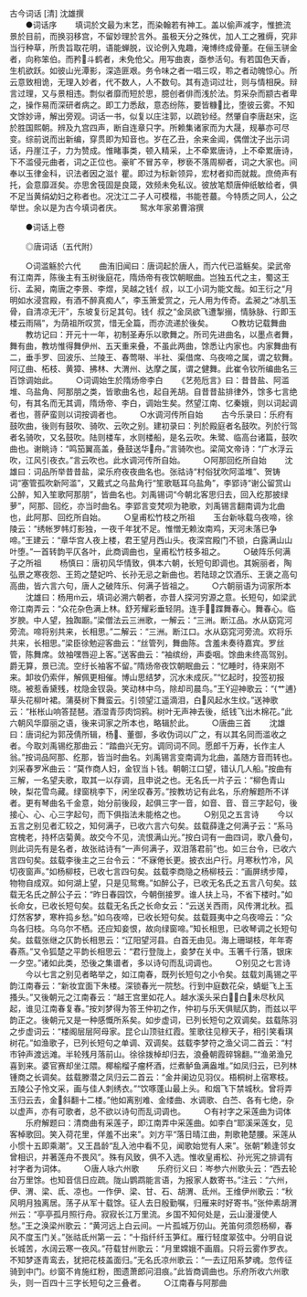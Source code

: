 <!-- { "loadSidebar": true } -->
古今词话 [清] 沈雄撰
　　   
　　●词话序
　　填词於文最为末艺，而染翰若有神工。盖以偷声减字，惟摭流景於目前，而换羽移宫，不留妙理於言外。虽极天分之殊优，加人工之雅缛，究非当行种草，所贵旨取花明，语能蝉脱，议论例入鬼趣，淹博终成骨董。在俪玉骈金者，向称笨伯。而矜斗鹤者，未免伧父。用写曲衷，亟参活句。有若国色天香，生机欲跃。如彼山光潭影，深造匪艰。务令味之者一唱三叹，聆之者动魄惊心。所云意致相诡，无理入妙者，代不数人，人不数句。其有造词过壮，则与情相戾。辩言过理，又与景相违。剽似者靡而短於思，臆创者俳而浅於法。剪采杂而颛古者卑之，操作易而深研者病之。即工力悉敌，意态纷陈，要皆糠比，堕彼云雾。不知文馀妙谛，解出旁观。词话一书，似复以庄注郭，以疏钞经。然肇自李唐赵宋，迄於胜国熙朝。辨及九宫四声，断自连章只字。所赖集诸家而为大晟，规摹亦可尽变。综前说而出新编，穿贯即为知音也。岁在乙丑，余来金阊，偶僧沈子出示词话，丹崖江子，力为赞成。惟睹事类，顿入精采，上不牵累唐诗，上不牵累唐诗，下不滥侵元曲者，词之正位也。豪旷不冒苏辛，秽亵不落周柳者，词之大家也。间奉以玉律金科，识法者因之滋忄瞿。即过为标新领异，宏材者抑而就裁。庶倚声有托，会意靡涯矣。亦思舍筏固是良箴，效频未免私议。彼放笔颓唐伸纸敏给者，俱不足当黄绢幼妇之称者也。况沈江二子人可模楷，书能苍蕞。今特质之同人，公之举世。余以是为古今填词者庆。
　　鸳水年家弟曹溶撰 

　　●词话上卷

　　◎唐词话（五代附）

　　○词滥觞於六代
　　曲洧旧闻曰：唐词起於唐人，而六代已滥觞矣。梁武帝有江南弄，陈後主有玉树後庭花，隋炀帝有夜饮朝眠曲。岂独五代之主，蜀这王衍、孟昶，南唐之李景、李煜，吴越之钱亻叔，以工小词为能文哉。如王衍之“月明如水浸宫殿，有酒不醉真痴人”，李玉箫爱赏之，元人用为传奇。孟昶之“冰肌玉骨，自清凉无汗”，东坡复衍足其句。钱亻叔之“金凤欲飞遭掣搦，情脉脉、行即玉楼云雨隔”，为荫祖所叹赏，惜无全篇，而亦流递於後矣。
　　○教坊记载舞曲
　　教坊记曰：开元十一年，初制圣寿乐以歌舞之。所司先进曲名，以墨点者舞，舞有曲，教坊惟得舞伊州、五天重来叠，不虽此两曲，馀悉让内家也。内家舞曲有二，垂手罗、回波乐、兰陵王、春莺啭、半社、渠借席、乌夜啼之属，谓之软舞。阿辽曲、柘枝、黄獐、拂林、大渭州、达摩之属，谓之健舞。此崔令钦所编曲名三百馀调始此。
　　○词调始生於隋炀帝李白
　　《艺苑卮言》曰：昔昔盐、阿滥堆、乌盐角、阿那朋之类，皆歌曲名也，起自羌胡。自昔昔盐排律外，馀多七言绝句，有其名而无其调，隋炀帝、李白，调始生矣。然望江南、忆秦娥，则以词起调者也，菩萨蛮则以词按调者也。
　　○水调河传所自始
　　古今乐录曰：乐府有鼓吹曲，後则有鼓吹、骑吹、云吹之别。建初录曰：列於殿庭者名鼓吹。列於行驾者名骑吹，又名鼓吹。陆则楼车，水则楼船，是名云吹。朱鹭、临高台诸篇，鼓吹曲也。谢眺诗：“鸣笳翼高盖，叠鼓送华舟。”言骑吹也。梁简文帝诗：“广水浮云吹，江风引夜衣。”言云吹也。此水调河传所自始。
　　○阿那回纥所自始
　　沈雄曰：词品所举昔昔盐，梁乐府夜夜曲名也。张祜诗“村俗犹吹阿滥堆”、贺铸词“塞管孤吹新阿滥”，又戴式之乌盐角行“笙歌聒耳乌盐角”，李郢诗“谢公留赏山公醉，知入笙歌阿那朋”，皆曲名也。刘禹锡词“今朝北客思归去，回入纥那披绿萝”，阿那、回纥，亦当时曲名。李郢言变梵呗为艳歌，刘禹锡言翻南调为北曲也，此阿那、回纥所自始。
　　○皇甫松竹枝之所祖
　　玉台新咏载乌夜啼，徐陵云：“绣帐罗帏灯影独，一夜千年犹不足。惟憎无赖汝南鸡，天河未落已争啼。”王建云：“章华宫人夜上楼，君王望月西山头。夜深宫殿门不锁，白露满山山叶堕。”一首转韵平仄各叶，此商调曲也，皇甫松竹枝多祖之。
　　○破阵乐何满子之所祖
　　杨慎曰：唐初风华情致，俱本六朝，长短句即调也。其婉丽者，陶弘景之寒夜怨、王筠之楚妃吟、长孙无忌之新曲也。若陆琼之饮酒乐、王褒之高句高曲，皆六言六句，唐人之破阵乐、何满子皆祖之。
　　○六朝丽语为词家所本
　　沈雄曰：杨用云，填词必溯六朝者，亦昔人探河穷源之意。长短句，如梁武帝江南弄云：“众花杂色满上林。舒芳耀彩垂轻阴。连手蹀舞春心。舞春心。临岁腴。中人望，独踟蹰。”梁僧法云三洲歌，一解云：“三洲。断江品。水从窈窕河旁流。啼将别共来，长相思。”二解云：“三洲。断江口。水从窈窕河旁流。欢将乐共来，长相思。”梁臣徐勉迎客曲云：“丝管列，舞曲陈。含羞未奏待嘉宾。罗丝管，陈舞席。敛袖嘿唇迎上客。”送客曲云：“袖缤纷，声委咽。馀曲未终高驾别。爵无算，景已流。空纡长袖客不留。”隋炀帝夜饮朝眠曲云：“忆睡时，待来刚不来。卸妆仍索伴，解佩更相催。博山思结梦，沉水未成灰。”“忆起时，投签初报晓。被惹香黛残，枕隐金钗袅。笑动林中乌，除却司晨鸟。”王迎神歌云：“{艹逋}草头花柳叶裙。蒲葵树下舞蛮云。引领望江遥滴泪，白风起水生纹。”送神歌云：“枨枨山响答琵琶。酒湿青莎肉饲鸦。树叶无声神去後，纸钱飞出木棉花。”此六朝风华靡丽之语，後来词家之所本也，略辑於此。
　　○唐曲三首
　　沈雄曰：唐词纪为郭茂倩所辑，杨、董御，多收伪词以广之，有以其名同而滥收之者。今取刘禹锡纥那曲云：“踏曲兴无穷。调同词不同。愿郎千万寿，长作主人翁。”按词品阿那、纥那，皆当时曲名。刘禹锡言变南调为北曲，盖随方音而转也。刘采春罗曲云：“莫作商人妇，金钗当卜钱。朝朝江口望，错认几人船。”按曲有三解，一名望夫歌，取其一以存调，且申说之也。无名氏一片子云：“柳色青山映，梨花雪鸟藏。绿窗桃李下，闲坐叹春芳。”按教坊记有此名，乐府解题所不详者。更有琴曲名千金意，始分前後段，起俱三字一音，如音、音、音三字起句，後接心、心、心三字起句，而下俱指法未能格之也。
　　○别见之五言诗
　　今以五言之别见者汇较之，知何满子，已收六言六句矣。兹载薛逢之何满子云：“系马宫槐老，持杯店菊黄。故交今不见，流恨满山光。”按白词有一曲四词，歌八叠句，则此词先有是名者，故张祜诗有“一声何满子，双泪落君前”也。如三台令，已收六言四句矣。兹载李後主之三台令云：“不寐倦长更。披衣出户行。月寒秋竹冷，风切夜窗声。”如杨柳枝，已收七言四句矣。兹载李商隐之杨柳枝云：“画屏绣步障，物物自成双。如何湖上望，只是见鸳鸯。”如醉公子，已收无名氏之五言八句矣。兹载无名氏之醉公子云：“昨日春园饮，今朝倒接罗。谁人扶上马，不省下楼时。”如长命女，已收长短句矣。兹载无名氏之长命女云：“云送关西雨，风传渭北秋。孤灯然客梦，寒杵捣乡愁。”如乌夜啼，已收长短句矣。兹载聂夷中之乌夜啼云：“众鸟各归枝。乌乌尔不栖。还应知妾恨，故向绿窗啼。”知长相思，已收琴调之长短句矣。兹载张继之仄韵长相思云：“辽阳望河县。白首无由见。海上珊瑚枝，年年寄春燕。”又令狐楚之平韵长相思云：“君行登陇上，妾梦在关中。玉箸千行落，银床一夕空。”诸如此类，恐後之集谱者，多以诗句而乱词调也。
　　○别见之七言诗
　　今以七言之别见者略举之，如江南春，既列长短句之小令矣。兹载刘禹锡之平韵江南春云：“新妆宜面下朱楼。深锁春光一院愁。行到中庭数花朵，蜻蜓飞上玉搔头。”又後朝元之江南春云：“越王宫里如花人。越水溪头采白，白未尽秋风起，谁见江南春复春。”按刘梦得为答王仲初之作，仲初与乐天俱赋仄韵，而兹以平韵正之。後朝元又是一种感慨所系矣。如步虚词，已列长短句之双调矣。兹载陈羽之步虚词云：“楼阁层层阿母家。昆仑山顶驻红霞。笙歌往见穆天子，相引笑看琪树花。”如渔歌子，已列长短句之单调、双调矣。兹载李梦符之渔父词二首云：“村市钟声渡远滩。半轮残月落前山。徐徐拨棹却归去，浪叠朝霞碎锦翻。”“渔弟渔兄喜到来。婆官赛却坐江隈。椰榆榴子瘤杯酒，烂煮鲈鱼满盎堆。”如凤归云，已列林锺商之长调矣。兹载滕潜之凤归云二首云：“金井阑边见羽仪。梧桐树上宿寒枝。五陵公子怜文采，画与佳人刺绣衣。”“饮啄蓬山最上头。和烟飞下禁城秋。曾将弄玉归云去，金斜翻十二楼。”他如离别难、金缕曲、水调歌、白苎、各有七绝，杂以虚声，亦有可歌者，总不欲以诗句而乱词调也。
　　○有衬字之采莲曲为词体
　　乐府解题曰：清商曲有采莲子，即江南弄中采莲曲。如李白“耶溪采莲女，见客棹歌回。笑入荷花里，佯羞不出来”。刘方平“落日晴江曲，荆歌艳楚腰。采莲从小惯十五即乘潮”。又王昌龄“乱入池中看不见，闻歌始觉有人来”。张朝“赖逢邻女曾相识，并著莲舟不畏风”。殊有风致，俱不入选。惟收皇甫松、孙光宪之排调有衬字者为词体。
　　○唐人咏六州歌
　　乐府衍义曰：岑参六州歌头云：“西去轮台万里馀。也知音信日应疏。陇山鹦鹉能言语，为报家人数寄书。”注云：“六州，伊、渭、梁、氐、凉也。一作伊、梁、甘、石、胡渭、氐州。王维伊州歌云：“秋风明月独离居。荡子从军十载馀。征人去日殷勤嘱，归雁来时好寄书。”张仲素胡渭州云：“亭亭孤月照行舟。寂寂长江万里流。乡国不知何处是，云山漫漫使人愁。”王之涣梁州歌云：“黄河远上白云间。一片孤城万仞山。羌笛何须怨杨柳，春风不度玉门关。”张祜氐州第一云：“十指纤纤玉笋红。雁行轻度翠弦中。分明自说长城苦，水阔云寒一夜风。”苻载甘州歌云：“月里嫦娥不画眉。只将云雾作罗衣。不知梦逐青鸾去，犹把花枝盖面归。”无名氏凉州歌云：“一去辽阳系梦魂。忽传征骑到中门。纱窗不肯施红粉，图遗萧郎问泪痕。”此皆商调曲也。乐府所收六州歌头，则一百四十三字长短句之三叠者。
　　○江南春与阿那曲

